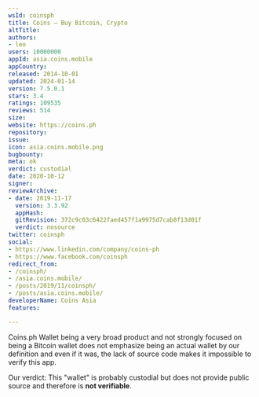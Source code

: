 ```yaml
---
wsId: coinsph
title: Coins – Buy Bitcoin, Crypto
altTitle: 
authors:
- leo
users: 10000000
appId: asia.coins.mobile
appCountry: 
released: 2014-10-01
updated: 2024-01-14
version: 7.5.0.1
stars: 3.4
ratings: 109535
reviews: 514
size: 
website: https://coins.ph
repository: 
issue: 
icon: asia.coins.mobile.png
bugbounty: 
meta: ok
verdict: custodial
date: 2020-10-12
signer: 
reviewArchive:
- date: 2019-11-17
  version: 3.3.92
  appHash: 
  gitRevision: 372c9c03c6422faed457f1a9975d7cab8f13d01f
  verdict: nosource
twitter: coinsph
social:
- https://www.linkedin.com/company/coins-ph
- https://www.facebook.com/coinsph
redirect_from:
- /coinsph/
- /asia.coins.mobile/
- /posts/2019/11/coinsph/
- /posts/asia.coins.mobile/
developerName: Coins Asia
features: 

---
```


Coins.ph Wallet
being a very broad product and not strongly focused on being a Bitcoin wallet
does not emphasize being an actual wallet by our definition and even if it was,
the lack of source code makes it impossible to verify this app.

Our verdict: This "wallet" is probably custodial but does not provide public source
and therefore is **not verifiable**.

